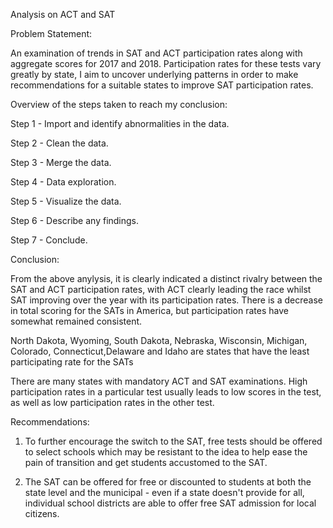 ﻿Analysis on ACT and SAT

Problem Statement:

An examination of trends in SAT and ACT participation rates along with aggregate scores for 2017 and 2018. Participation rates for these tests vary greatly by state, I aim to uncover underlying patterns in order to make recommendations for a suitable states to improve SAT participation rates.

Overview of the steps taken to reach my conclusion:

Step 1 - Import and identify abnormalities in the data.

Step 2 - Clean the data.

Step 3 - Merge the data.

Step 4 - Data exploration.

Step 5 - Visualize the data.

Step 6 - Describe any findings.

Step 7 - Conclude.


Conclusion:

From the above anylysis, it is clearly indicated a distinct rivalry between the SAT and ACT participation rates, with ACT clearly leading the race whilst SAT improving over the year with its participation rates. There is a decrease in total scoring for the SATs in America, but participation rates have somewhat remained consistent.

North Dakota, Wyoming, South Dakota, Nebraska, Wisconsin, Michigan, Colorado, Connecticut,Delaware and Idaho are states that have the least participating rate for the SATs

There are many states with mandatory ACT and SAT examinations. High participation rates in a particular test usually leads to low scores in the test, as well as low participation rates in the other test.


Recommendations:

1) To further encourage the switch to the SAT, free tests should be offered to select schools which may be resistant to the idea to help ease the pain of transition and get students accustomed to the SAT.

1) The SAT can be offered for free or discounted to students at both the state level and the municipal - even if a state doesn't provide for all, individual school districts are able to offer free SAT admission for local citizens.
